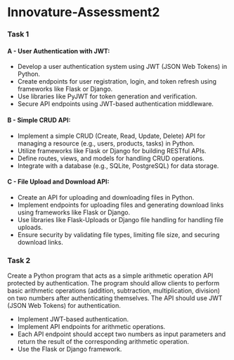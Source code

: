 # Innovature-Assessment2

### Task 1

#### A - User Authentication with JWT:
- Develop a user authentication system using JWT (JSON Web Tokens) in Python.
- Create endpoints for user registration, login, and token refresh using frameworks like Flask or Django.
- Use libraries like PyJWT for token generation and verification.
- Secure API endpoints using JWT-based authentication middleware.

#### B - Simple CRUD API:
- Implement a simple CRUD (Create, Read, Update, Delete) API for managing a resource (e.g., users, products, tasks) in Python.
- Utilize frameworks like Flask or Django for building RESTful APIs.
- Define routes, views, and models for handling CRUD operations.
- Integrate with a database (e.g., SQLite, PostgreSQL) for data storage.

#### C - File Upload and Download API:
- Create an API for uploading and downloading files in Python.
- Implement endpoints for uploading files and generating download links using frameworks like Flask or Django.
- Use libraries like Flask-Uploads or Django file handling for handling file uploads.
- Ensure security by validating file types, limiting file size, and securing download links.

### Task 2

Create a Python program that acts as a simple arithmetic operation API protected by authentication. The program should allow clients to perform basic arithmetic operations (addition, subtraction, multiplication, division) on two numbers after authenticating themselves. The API should use JWT (JSON Web Tokens) for authentication.

- Implement JWT-based authentication.
- Implement API endpoints for arithmetic operations.
- Each API endpoint should accept two numbers as input parameters and return the result of the corresponding arithmetic operation.
- Use the Flask or Django framework.
